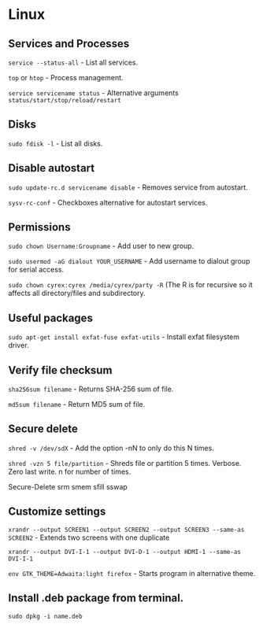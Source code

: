 # Linux

## Services and Processes
```service --status-all```  - List all services.

```top``` or ```htop``` - Process management.

```service servicename status```  - Alternative arguments ```status/start/stop/reload/restart```

## Disks
```sudo fdisk -l``` - List all disks.

## Disable autostart
```sudo update-rc.d servicename disable```  - Removes service from autostart.

```sysv-rc-conf```  - Checkboxes alternative for autostart services.

## Permissions
```sudo chown Username:Groupname``` - Add user to new group.

```sudo usermod -aG dialout YOUR_USERNAME```  - Add username to dialout group for serial access.

```sudo chown cyrex:cyrex /media/cyrex/party -R``` (The R is for recursive so it affects all directory/files and subdirectory.


## Useful packages
```sudo apt-get install exfat-fuse exfat-utils``` - Install exfat filesystem driver.

## Verify file checksum
```sha256sum filename```  - Returns SHA-256 sum of file.

```md5sum filename``` - Return MD5 sum of file.

## Secure delete
```shred -v /dev/sdX```  - Add the option -nN to only do this N times.

```shred -vzn 5 file/partition``` - Shreds file or partition 5 times. Verbose. Zero last write. n for number of times.

Secure-Delete
    srm
    smem
    sfill
    sswap

## Customize settings
```xrandr --output SCREEN1 --output SCREEN2 --output SCREEN3 --same-as SCREEN2``` - Extends two screens with one duplicate

```xrandr --output DVI-I-1 --output DVI-D-1 --output HDMI-1 --same-as DVI-I-1```

```env GTK_THEME=Adwaita:light firefox``` - Starts program in alternative theme.

## Install .deb package from terminal.
```sudo dpkg -i name.deb```

